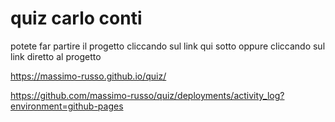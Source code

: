 # quiz carlo conti

potete far partire il progetto cliccando sul link qui sotto  oppure cliccando sul link diretto al progetto 

https://massimo-russo.github.io/quiz/

https://github.com/massimo-russo/quiz/deployments/activity_log?environment=github-pages

